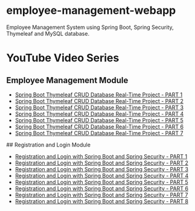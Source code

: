 # employee-management-webapp
Employee Management System using Spring Boot, Spring Security, Thymeleaf and MySQL database.

# YouTube Video Series
## Employee Management Module
<ul>
<li><a href="https://youtu.be/U7WDfoiodOg" target="_blank">Spring Boot Thymeleaf CRUD Database Real-Time Project - PART 1 </a></li>
<li><a href="https://youtu.be/bcV0WtOoY54" target="_blank">Spring Boot Thymeleaf CRUD Database Real-Time Project - PART 2 </a></li>
<li><a href="https://youtu.be/dlGmqzex8GE" target="_blank">Spring Boot Thymeleaf CRUD Database Real-Time Project - PART 3 </a></li>
<li><a href="https://youtu.be/iVAZ1bK8YGI" target="_blank">Spring Boot Thymeleaf CRUD Database Real-Time Project - PART 4 </a></li>
<li><a href="https://youtu.be/gUapbepRa24" target="_blank">Spring Boot Thymeleaf CRUD Database Real-Time Project - PART 5 </a></li>
<li><a href="https://youtu.be/yoZpl-iBzs4" target="_blank">Spring Boot Thymeleaf CRUD Database Real-Time Project - PART 6 </a></li>
<li><a href="https://youtu.be/dMT6K3sxCkg" target="_blank">Spring Boot Thymeleaf CRUD Database Real-Time Project - PART 7 </a></li>
</ul>
## Registration and Login Module
<ul>
<li><a href="https://youtu.be/Hk70e7KR290" target="_blank">Registration and Login with Spring Boot and Spring Security - PART 1 </a></li>
<li><a href="https://youtu.be/JE7KaTIF1Z4" target="_blank">Registration and Login with Spring Boot and Spring Security - PART 2 </a></li>
<li><a href="https://youtu.be/VqitTIMG5uI" target="_blank">Registration and Login with Spring Boot and Spring Security - PART 3 </a></li>
<li><a href="https://youtu.be/uS8zA3W8p5s" target="_blank">Registration and Login with Spring Boot and Spring Security - PART 4 </a></li>
<li><a href="https://youtu.be/hPCynjmapSo" target="_blank">Registration and Login with Spring Boot and Spring Security - PART 5 </a></li>
<li><a href="https://youtu.be/hE_STc3eWzE" target="_blank">Registration and Login with Spring Boot and Spring Security - PART 6 </a></li>
<li><a href="https://youtu.be/Tu3lBxlFBlM" target="_blank">Registration and Login with Spring Boot and Spring Security - PART 7 </a></li>
<li><a href="https://youtu.be/KKjKFLKlCbc" target="_blank">Registration and Login with Spring Boot and Spring Security - PART 8 </a></li>
</ul>
